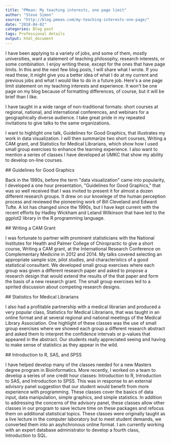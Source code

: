 ```yaml
---
title: "PMean: My teaching interests, one page limit"
author: "Steve Simon"
source: "http://blog.pmean.com/my-teaching-interests-one-page/"
date: "2018-04-02"
categories: Blog post
tags: Professional details
output: html_document
---
```


I have been applying to a variety of jobs, and some of them, mostly
universities, want a statement of teaching philosophy, research
interests, or some combination. I enjoy writing these, except for the
ones that have page limits. In this and the next few blog posts, I will
share what I wrote. If you read these, it might give you a better idea
of what I do at my current and previous jobs and what I would like to do
in a future job. Here's a one page limit statement on my teaching
interests and experience. It won't be one page on my blog because of
formatting differences, of course, but it will be brief than I
like.

<!---More--->

I have taught in a wide range of non-traditional formats: short courses
at regional, national, and international conferences, and webinars for a
geographically diverse audience. I take great pride in my repeated
invitations to give talks to the same organizations.

I want to highlight one talk, Guidelines for Good Graphics, that
illustrates my work in data visualization. I will then summarize two
short courses, Writing a CAM grant, and Statistics for Medical
Librarians, which show how I used small group exercises to enhance the
learning experience. I also want to mention a series of classes I have
developed at UMKC that show my ability to develop on-line courses.

\#\# Guidelines for Good Graphics

Back in the 1990s, before the term "data visualization" came into
popularity, I developed a one hour presentation, "Guidelines for Good
Graphics," that was so well received that I was invited to present it
for almost a dozen different research groups. It drew on our knowlege of
the human perception process and reviewed the pioneering work of Bill
Cleveland and Edward Tufte. A lot has changed since the 1990s, but I
have kept current with the recent efforts by Hadley Wickham and Leland
Wilkinson that have led to the ggplot2 library in the R programming
language.

\#\# Writing a CAM Grant

I was fortunate to partner with prominent statisticians with the
National Institutes for Health and Palmer College of Chiropractic to
give a short course, Writing a CAM grant, at the International Research
Conference on Complementary Medicine in 2012 and 2014. My talks covered
selecting an appropriate sample size, pilot studies, and characteristics
of a good statistical consultant. We developed small group exercises
where each group was given a different research paper and asked to
propose a research design that would extend the results of the that
paper and form the basis of a new research grant. The small group
exercises led to a spirited discussion about competing research designs.

\#\# Statistics for Medical Librarians

I also had a profitable partnership with a medical librarian and
produced a very popular class, Statistics for Medical Librarians, that
was taught in an online format and at several regional and national
meetings of the Medical Library Association. One highlight of these
classes was the use of small group exercises where we showed each group
a different research abstract and asked them to interpret the confidence
intervals or p-values that appeared in the abstract. Our students really
appreciated seeing and having to make sense of statistics as they appear
in the wild.

\#\# Introduction to R, SAS, and SPSS

I have helped develop many of the classes needed for a new Masters
degree program in Bioinformatics. More recently, I worked on a team to
develop a series of one credit hour classes: Introduction to R,
Introduction to SAS, and Introduction to SPSS. This was in response to
an external advisory panel suggestion that our student would benefit
from more experience with programming. These classes cover the basics of
data input, data manipulation, simple graphics, and simple statistics.
In addition to addressing the concerns of the advisory panel, these
classes allow other classes in our program to save lecture time on these
packages and refocus them on additional statistical topics. These
classes were originally taught as a live lecture in the computer
laboratory but to meet student demands, we converted them into an
asyhchronous online format. I am currently working with an expert
database administrator to develop a fourth class, Introduction to SQL.


